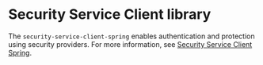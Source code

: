 # Security Service Client library

The `security-service-client-spring` enables authentication and protection using security providers. For more information, see [Security Service Client Spring](https://zowe.github.io/docs-site/latest/extend/extend-apiml/api-mediation-security.html#security-service-client-library).
